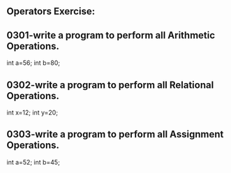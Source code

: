 ## Operators Exercise:

## 0301-write a program to perform all Arithmetic Operations.
int a=56;
int b=80;

## 0302-write a program to perform all Relational Operations.
int x=12;
int y=20;

## 0303-write a program to perform all Assignment Operations.
int a=52;
int b=45;

